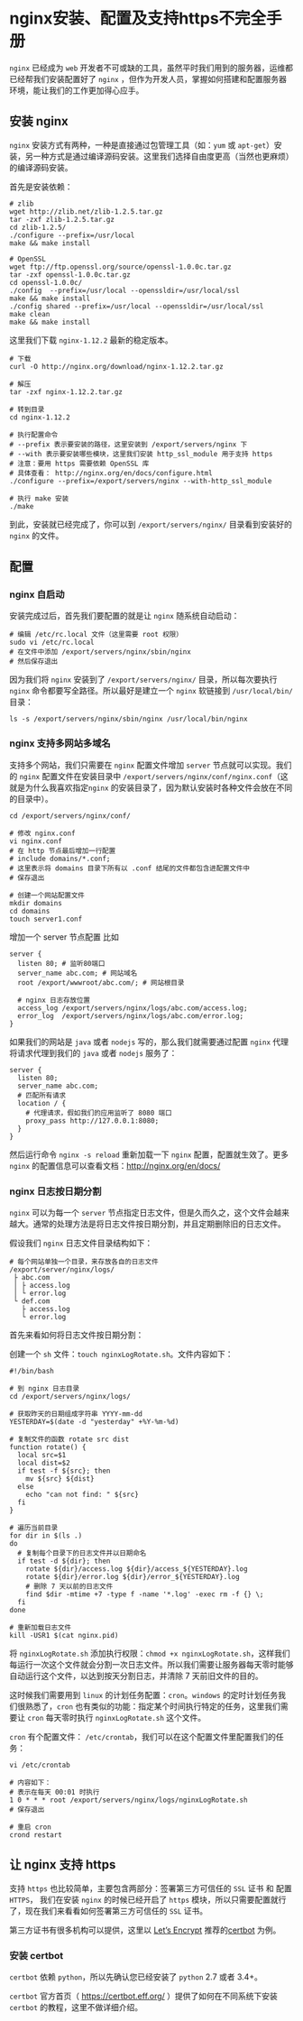 # nginx安装、配置及支持https不完全手册

`nginx` 已经成为 `web` 开发者不可或缺的工具，虽然平时我们用到的服务器，运维都已经帮我们安装配置好了 `nginx` ，但作为开发人员，掌握如何搭建和配置服务器环境，能让我们的工作更加得心应手。

## 安装 nginx

`nginx` 安装方式有两种，一种是直接通过包管理工具（如：`yum` 或 `apt-get`）安装，另一种方式是通过编译源码安装。这里我们选择自由度更高（当然也更麻烦）的编译源码安装。

首先是安装依赖：

```shell
# zlib
wget http://zlib.net/zlib-1.2.5.tar.gz
tar -zxf zlib-1.2.5.tar.gz
cd zlib-1.2.5/
./configure --prefix=/usr/local
make && make install

# OpenSSL
wget ftp://ftp.openssl.org/source/openssl-1.0.0c.tar.gz
tar -zxf openssl-1.0.0c.tar.gz
cd openssl-1.0.0c/
./config  --prefix=/usr/local --openssldir=/usr/local/ssl
make && make install
./config shared --prefix=/usr/local --openssldir=/usr/local/ssl
make clean
make && make install
```

这里我们下载 `nginx-1.12.2` 最新的稳定版本。

```shell
# 下载
curl -O http://nginx.org/download/nginx-1.12.2.tar.gz

# 解压
tar -zxf nginx-1.12.2.tar.gz

# 转到目录
cd nginx-1.12.2

# 执行配置命令
# --prefix 表示要安装的路径，这里安装到 /export/servers/nginx 下
# --with 表示要安装哪些模块，这里我们安装 http_ssl_module 用于支持 https
# 注意：要用 https 需要依赖 OpenSSL 库
# 具体查看： http://nginx.org/en/docs/configure.html
./configure --prefix=/export/servers/nginx --with-http_ssl_module

# 执行 make 安装
./make
```

到此，安装就已经完成了，你可以到 `/export/servers/nginx/` 目录看到安装好的 `nginx` 的文件。

## 配置

### nginx 自启动

安装完成过后，首先我们要配置的就是让 `nginx` 随系统自动启动：

```shell
# 编辑 /etc/rc.local 文件（这里需要 root 权限） 
sudo vi /etc/rc.local
# 在文件中添加 /export/servers/nginx/sbin/nginx
# 然后保存退出
```

因为我们将 `nginx` 安装到了 `/export/servers/nginx/` 目录，所以每次要执行 `nginx` 命令都要写全路径。所以最好是建立一个 `nginx` 软链接到 `/usr/local/bin/` 目录：

```shell
ls -s /export/servers/nginx/sbin/nginx /usr/local/bin/nginx
```

### nginx 支持多网站多域名

支持多个网站，我们只需要在 `nginx` 配置文件增加 `server` 节点就可以实现。我们的 `nginx` 配置文件在安装目录中 `/export/servers/nginx/conf/nginx.conf`（这就是为什么我喜欢指定`nginx` 的安装目录了，因为默认安装时各种文件会放在不同的目录中）。

```shell
cd /export/servers/nginx/conf/

# 修改 nginx.conf
vi nginx.conf
# 在 http 节点最后增加一行配置
# include domains/*.conf;
# 这里表示将 domains 目录下所有以 .conf 结尾的文件都包含进配置文件中
# 保存退出

# 创建一个网站配置文件
mkdir domains
cd domains
touch server1.conf
```
增加一个 server 节点配置 比如

```
server {
  listen 80; # 监听80端口
  server_name abc.com; # 网站域名
  root /export/wwwroot/abc.com/; # 网站根目录

  # nginx 日志存放位置
  access_log /export/servers/nginx/logs/abc.com/access.log;
  error_log  /export/servers/nginx/logs/abc.com/error.log;
}
```

如果我们的网站是 `java` 或者 `nodejs` 写的，那么我们就需要通过配置 `nginx` 代理将请求代理到我们的 `java` 或者 `nodejs` 服务了：

```
server {
  listen 80;
  server_name abc.com;
  # 匹配所有请求
  location / {
    # 代理请求，假如我们的应用监听了 8080 端口
    proxy_pass http://127.0.0.1:8080;
  }
}
```

然后运行命令 `nginx -s reload` 重新加载一下 `nginx` 配置，配置就生效了。更多 `nginx` 的配置信息可以查看文档：http://nginx.org/en/docs/

### nginx 日志按日期分割

`nginx` 可以为每一个 `server` 节点指定日志文件，但是久而久之，这个文件会越来越大。通常的处理方法是将日志文件按日期分割，并且定期删除旧的日志文件。

假设我们 `nginx` 日志文件目录结构如下：

```
# 每个网站单独一个目录，来存放各自的日志文件
/export/server/nginx/logs/
 ├ abc.com
 │ ├ access.log
 │ └ error.log
 └ def.com
   ├ access.log
   └ error.log
```

首先来看如何将日志文件按日期分割：

创建一个 `sh` 文件：`touch nginxLogRotate.sh`。文件内容如下：

```shell
#!/bin/bash

# 到 nginx 日志目录
cd /export/servers/nginx/logs/

# 获取昨天的日期组成字符串 YYYY-mm-dd
YESTERDAY=$(date -d "yesterday" +%Y-%m-%d)

# 复制文件的函数 rotate src dist
function rotate() {
  local src=$1
  local dist=$2
  if test -f ${src}; then
    mv ${src} ${dist}
  else
    echo "can not find: " ${src}
  fi
}

# 遍历当前目录
for dir in $(ls .)
do
  # 复制每个目录下的日志文件并以日期命名
  if test -d ${dir}; then
    rotate ${dir}/access.log ${dir}/access_${YESTERDAY}.log
    rotate ${dir}/error.log ${dir}/error_${YESTERDAY}.log
    # 删除 7 天以前的日志文件
    find $dir -mtime +7 -type f -name '*.log' -exec rm -f {} \;
  fi
done

# 重新加载日志文件
kill -USR1 $(cat nginx.pid)
```

将 `nginxLogRotate.sh` 添加执行权限：`chmod +x nginxLogRotate.sh`，这样我们每运行一次这个文件就会分割一次日志文件。所以我们需要让服务器每天零时能够自动运行这个文件，以达到按天分割日志，并清除 7 天前旧文件的目的。

这时候我们需要用到 `linux` 的计划任务配置：`cron`。`windows` 的定时计划任务我们很熟悉了，`cron` 也有类似的功能：指定某个时间执行特定的任务，这里我们需要让 `cron` 每天零时执行 `nginxLogRotate.sh` 这个文件。

`cron` 有个配置文件： `/etc/crontab`，我们可以在这个配置文件里配置我们的任务：

```shell
vi /etc/crontab

# 内容如下：
# 表示在每天 00:01 时执行
1 0 * * * root /export/servers/nginx/logs/nginxLogRotate.sh
# 保存退出

# 重启 cron
crond restart
```

## 让 nginx 支持 https

支持 `https` 也比较简单，主要包含两部分：签署第三方可信任的 `SSL` 证书 和 配置 `HTTPS`，
我们在安装 `nginx` 的时候已经开启了 `https` 模块，所以只需要配置就行了，现在我们来看看如何签署第三方可信任的 `SSL` 证书。

第三方证书有很多机构可以提供，这里以 [Let’s Encrypt](https://letsencrypt.org/) 推荐的[certbot](https://certbot.eff.org) 为例。

### 安装 certbot

`certbot` 依赖 `python`，所以先确认您已经安装了 `python` 2.7 或者 3.4+。

`certbot` 官方首页（ https://certbot.eff.org/ ）提供了如何在不同系统下安装 `certbot` 的教程，这里不做详细介绍。
